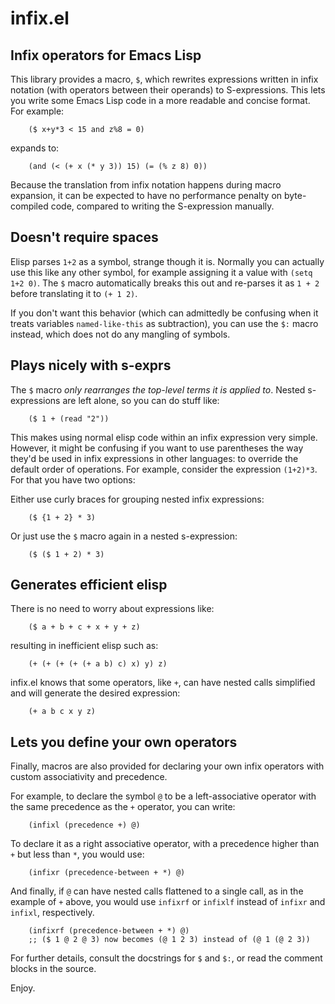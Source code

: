 # infix.el

## Infix operators for Emacs Lisp

This library provides a macro, `$`, which rewrites expressions written
in infix notation (with operators between their operands) to
S-expressions. This lets you write some Emacs Lisp code in a more
readable and concise format. For example:

        ($ x+y*3 < 15 and z%8 = 0)

expands to:

        (and (< (+ x (* y 3)) 15) (= (% z 8) 0))

Because the translation from infix notation happens during macro
expansion, it can be expected to have no performance penalty on
byte-compiled code, compared to writing the S-expression manually.

## Doesn't require spaces

Elisp parses `1+2` as a symbol, strange though it is.
Normally you can actually use this like any other symbol, for example
assigning it a value with `(setq 1+2 0)`. The `$` macro automatically
breaks this out and re-parses it as `1 + 2` before translating it
to `(+ 1 2)`.

If you don't want this behavior (which can admittedly be confusing
when it treats variables `named-like-this` as subtraction), you can
use the `$:` macro instead, which does not do any mangling of symbols.

## Plays nicely with s-exprs

The `$` macro _only rearranges the top-level terms it is applied to_.
Nested s-expressions are left alone, so you can do stuff like:

        ($ 1 + (read "2"))

This makes using normal elisp code within an infix expression very simple.
However, it might be confusing if you want to use parentheses the way they'd
be used in infix expressions in other languages: to override the default
order of operations. For example, consider the expression `(1+2)*3`.
For that you have two options:
        
Either use curly braces for grouping nested infix expressions:

        ($ {1 + 2} * 3)
        
Or just use the `$` macro again in a nested s-expression:

        ($ ($ 1 + 2) * 3)

## Generates efficient elisp

There is no need to worry about expressions like:

        ($ a + b + c + x + y + z)

resulting in inefficient elisp such as:

        (+ (+ (+ (+ (+ a b) c) x) y) z)

infix.el knows that some operators, like `+`, can have nested calls
simplified and will generate the desired expression:

        (+ a b c x y z)
        
## Lets you define your own operators

Finally, macros are also provided for declaring your own infix
operators with custom associativity and precedence.

For example, to declare the symbol `@` to be a left-associative
operator with the same precedence as the `+` operator, you can write:

        (infixl (precedence +) @)

To declare it as a right associative operator, with a precedence
higher than `+` but less than `*`, you would use:

        (infixr (precedence-between + *) @)

And finally, if `@` can have nested calls flattened to a single call,
as in the example of `+` above, you would use `infixrf` or `infixlf`
instead of `infixr` and `infixl`, respectively.

        (infixrf (precedence-between + *) @)
        ;; ($ 1 @ 2 @ 3) now becomes (@ 1 2 3) instead of (@ 1 (@ 2 3))

For further details, consult the docstrings for `$` and `$:`, or read
the comment blocks in the source.

Enjoy.

